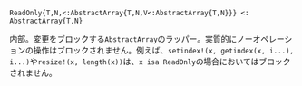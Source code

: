 `ReadOnly{T,N,<:AbstractArray{T,N,V<:AbstractArray{T,N}}} <: AbstractArray{T,N}`

内部。変更をブロックする`AbstractArray`のラッパー。実質的にノーオペレーションの操作はブロックされません。例えば、`setindex!(x, getindex(x, i...), i...)`や`resize!(x, length(x))`は、`x isa ReadOnly`の場合においてはブロックされません。

